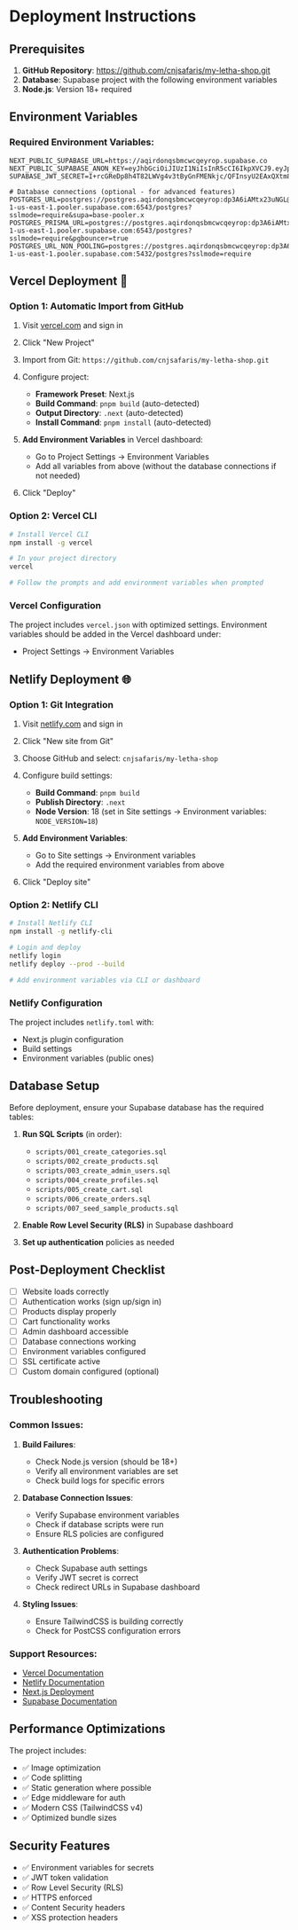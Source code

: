# Deployment Instructions

## Prerequisites

1. **GitHub Repository**: https://github.com/cnjsafaris/my-letha-shop.git
2. **Database**: Supabase project with the following environment variables
3. **Node.js**: Version 18+ required

## Environment Variables

### Required Environment Variables:
```env
NEXT_PUBLIC_SUPABASE_URL=https://aqirdonqsbmcwcqeyrop.supabase.co
NEXT_PUBLIC_SUPABASE_ANON_KEY=eyJhbGciOiJIUzI1NiIsInR5cCI6IkpXVCJ9.eyJpc3MiOiJzdXBhYmFzZSIsInJlZiI6ImFxaXJkb25xc2JtY3djcWV5cm9wIiwicm9sZSI6ImFub24iLCJpYXQiOjE3NTYxNDU0MjQsImV4cCI6MjA3MTcyMTQyNH0.uOAZz0jGjbMuLrkpj9HoeEWe5QsSHpaXIaE2TfTWQpU
SUPABASE_JWT_SECRET=I+rcGReDp8h4T82LWVg4v3tByGnFMENkjc/QFInsyU2EAxQXtm8VGY/6+jebcuLTzY7dp3a11L9K3OpWr33KVA==

# Database connections (optional - for advanced features)
POSTGRES_URL=postgres://postgres.aqirdonqsbmcwcqeyrop:dp3A6iAMtx23uNGL@aws-1-us-east-1.pooler.supabase.com:6543/postgres?sslmode=require&supa=base-pooler.x
POSTGRES_PRISMA_URL=postgres://postgres.aqirdonqsbmcwcqeyrop:dp3A6iAMtx23uNGL@aws-1-us-east-1.pooler.supabase.com:6543/postgres?sslmode=require&pgbouncer=true
POSTGRES_URL_NON_POOLING=postgres://postgres.aqirdonqsbmcwcqeyrop:dp3A6iAMtx23uNGL@aws-1-us-east-1.pooler.supabase.com:5432/postgres?sslmode=require
```

## Vercel Deployment 🚀

### Option 1: Automatic Import from GitHub

1. Visit [vercel.com](https://vercel.com) and sign in
2. Click "New Project"
3. Import from Git: `https://github.com/cnjsafaris/my-letha-shop.git`
4. Configure project:
   - **Framework Preset**: Next.js
   - **Build Command**: `pnpm build` (auto-detected)
   - **Output Directory**: `.next` (auto-detected)
   - **Install Command**: `pnpm install` (auto-detected)

5. **Add Environment Variables** in Vercel dashboard:
   - Go to Project Settings → Environment Variables
   - Add all variables from above (without the database connections if not needed)

6. Click "Deploy"

### Option 2: Vercel CLI

```bash
# Install Vercel CLI
npm install -g vercel

# In your project directory
vercel

# Follow the prompts and add environment variables when prompted
```

### Vercel Configuration

The project includes `vercel.json` with optimized settings. Environment variables should be added in the Vercel dashboard under:
- Project Settings → Environment Variables

## Netlify Deployment 🌐

### Option 1: Git Integration

1. Visit [netlify.com](https://netlify.com) and sign in
2. Click "New site from Git"
3. Choose GitHub and select: `cnjsafaris/my-letha-shop`
4. Configure build settings:
   - **Build Command**: `pnpm build`
   - **Publish Directory**: `.next`
   - **Node Version**: 18 (set in Site settings → Environment variables: `NODE_VERSION=18`)

5. **Add Environment Variables**:
   - Go to Site settings → Environment variables
   - Add the required environment variables from above

6. Click "Deploy site"

### Option 2: Netlify CLI

```bash
# Install Netlify CLI
npm install -g netlify-cli

# Login and deploy
netlify login
netlify deploy --prod --build

# Add environment variables via CLI or dashboard
```

### Netlify Configuration

The project includes `netlify.toml` with:
- Next.js plugin configuration
- Build settings
- Environment variables (public ones)

## Database Setup

Before deployment, ensure your Supabase database has the required tables:

1. **Run SQL Scripts** (in order):
   - `scripts/001_create_categories.sql`
   - `scripts/002_create_products.sql`
   - `scripts/003_create_admin_users.sql`
   - `scripts/004_create_profiles.sql`
   - `scripts/005_create_cart.sql`
   - `scripts/006_create_orders.sql`
   - `scripts/007_seed_sample_products.sql`

2. **Enable Row Level Security (RLS)** in Supabase dashboard
3. **Set up authentication** policies as needed

## Post-Deployment Checklist

- [ ] Website loads correctly
- [ ] Authentication works (sign up/sign in)
- [ ] Products display properly  
- [ ] Cart functionality works
- [ ] Admin dashboard accessible
- [ ] Database connections working
- [ ] Environment variables configured
- [ ] SSL certificate active
- [ ] Custom domain configured (optional)

## Troubleshooting

### Common Issues:

1. **Build Failures**:
   - Check Node.js version (should be 18+)
   - Verify all environment variables are set
   - Check build logs for specific errors

2. **Database Connection Issues**:
   - Verify Supabase environment variables
   - Check if database scripts were run
   - Ensure RLS policies are configured

3. **Authentication Problems**:
   - Check Supabase auth settings
   - Verify JWT secret is correct
   - Check redirect URLs in Supabase dashboard

4. **Styling Issues**:
   - Ensure TailwindCSS is building correctly
   - Check for PostCSS configuration errors

### Support Resources:
- [Vercel Documentation](https://vercel.com/docs)
- [Netlify Documentation](https://docs.netlify.com/)
- [Next.js Deployment](https://nextjs.org/docs/deployment)
- [Supabase Documentation](https://supabase.io/docs)

## Performance Optimizations

The project includes:
- ✅ Image optimization
- ✅ Code splitting
- ✅ Static generation where possible
- ✅ Edge middleware for auth
- ✅ Modern CSS (TailwindCSS v4)
- ✅ Optimized bundle sizes

## Security Features

- ✅ Environment variables for secrets
- ✅ JWT token validation
- ✅ Row Level Security (RLS)
- ✅ HTTPS enforced
- ✅ Content Security headers
- ✅ XSS protection headers
